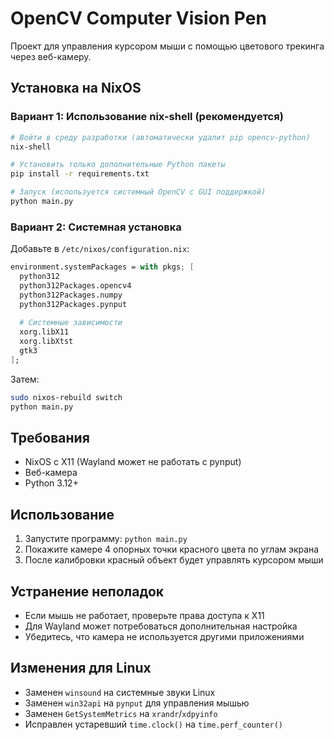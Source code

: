 # OpenCV Computer Vision Pen

Проект для управления курсором мыши с помощью цветового трекинга через веб-камеру.

## Установка на NixOS

### Вариант 1: Использование nix-shell (рекомендуется)

```bash
# Войти в среду разработки (автоматически удалит pip opencv-python)
nix-shell

# Установить только дополнительные Python пакеты
pip install -r requirements.txt

# Запуск (используется системный OpenCV с GUI поддержкой)
python main.py
```

### Вариант 2: Системная установка

Добавьте в `/etc/nixos/configuration.nix`:

```nix
environment.systemPackages = with pkgs; [
  python312
  python312Packages.opencv4
  python312Packages.numpy
  python312Packages.pynput
  
  # Системные зависимости
  xorg.libX11
  xorg.libXtst
  gtk3
];
```

Затем:
```bash
sudo nixos-rebuild switch
python main.py
```

## Требования

- NixOS с X11 (Wayland может не работать с pynput)
- Веб-камера
- Python 3.12+

## Использование

1. Запустите программу: `python main.py`
2. Покажите камере 4 опорных точки красного цвета по углам экрана
3. После калибровки красный объект будет управлять курсором мыши

## Устранение неполадок

- Если мышь не работает, проверьте права доступа к X11
- Для Wayland может потребоваться дополнительная настройка
- Убедитесь, что камера не используется другими приложениями

## Изменения для Linux

- Заменен `winsound` на системные звуки Linux  
- Заменен `win32api` на `pynput` для управления мышью
- Заменен `GetSystemMetrics` на `xrandr`/`xdpyinfo`
- Исправлен устаревший `time.clock()` на `time.perf_counter()`